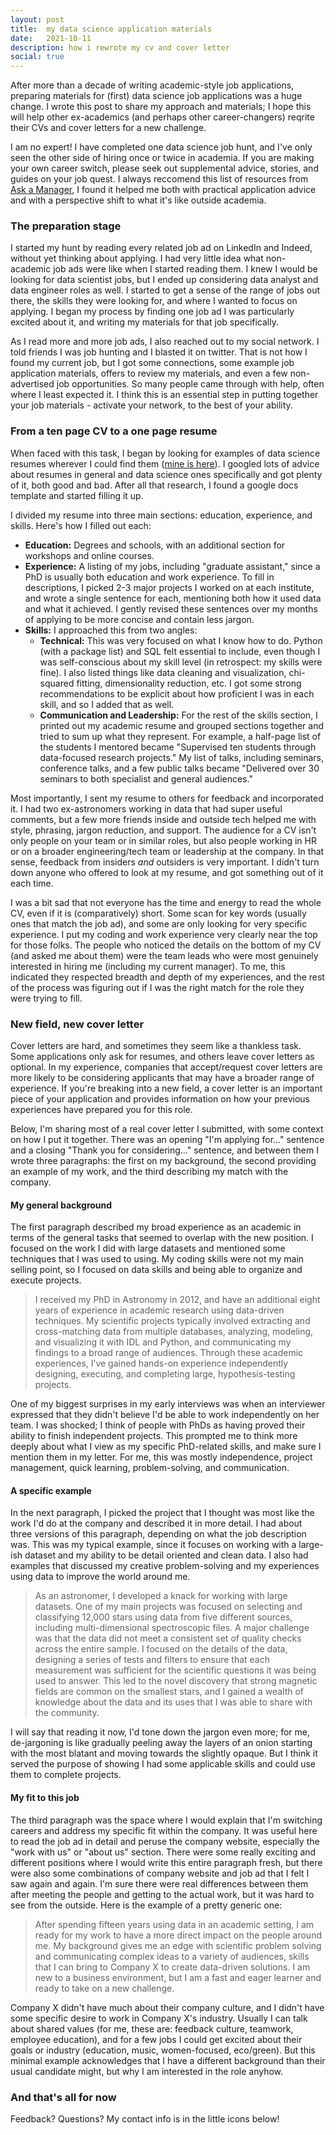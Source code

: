 ```yaml
---
layout: post
title:  my data science application materials
date:   2021-10-11
description: how i rewrote my cv and cover letter
social: true 
---
```


After more than a decade of writing academic-style job applications, preparing materials for (first) data science job applications was a huge change. I wrote this post to share my approach and materials; I hope this will help other ex-academics (and perhaps other career-changers) reqrite their CVs and cover letters for a new challenge. 

I am no expert! I have completed one data science job hunt, and I've only seen the other side of hiring once or twice in academia. If you are making your own career switch, please seek out supplemental advice, stories, and guides on your job quest. I always reccomend this list of resources from [Ask a Manager](https://www.askamanager.org/2020/07/heres-a-bunch-of-help-finding-a-new-job.html), I found it helped me both with practical application advice and with a perspective shift to what it's like outside academia. 

### The preparation stage
I started my hunt by reading every related job ad on LinkedIn and Indeed, without yet thinking about applying. I had very little idea what non-academic job ads were like when I started reading them. I knew I would be looking for data scientist jobs, but I ended up considering data analyst and data engineer roles as well. I started to get a sense of the range of jobs out there, the skills they were looking for, and where I wanted to focus on applying. I began my process by finding one job ad I was particularly excited about it, and writing my materials for that job specifically. 

As I read more and more job ads, I also reached out to my social network. I told friends I was job hunting and I blasted it on twitter. That is not how I found my current job, but I got some connections, some example job application materials, offers to review my materials, and even a few non-advertised job opportunities. So many people came through with help, often where I least expected it. I think this is an essential step in putting together your job materials - activate your network, to the best of your ability.  

### From a ten page CV to a one page resume
When faced with this task, I began by looking for examples of data science resumes wherever I could find them ([mine is here](/assets/pdf/sjs_cv_datascience_2021.pdf)). I googled lots of advice about resumes in general and data science ones specifically and got plenty of it, both good and bad. After all that research, I found a google docs template and started filling it up. 

I divided my resume into three main sections: education, experience, and skills. Here's how I filled out each:
* **Education:** Degrees and schools, with an additional section for workshops and online courses.
* **Experience:** A listing of my jobs, including "graduate assistant," since a PhD is usually both education and work experience. To fill in descriptions, I picked 2-3 major projects I worked on at each institute, and wrote a single sentence for each, mentioning both how it used data and what it achieved. I gently revised these sentences over my months of applying to be more concise and contain less jargon.
* **Skills:** I approached this from two angles:
    * **Technical:** This was very focused on what I know how to do. Python (with a package list) and SQL felt essential to include, even though I was self-conscious about my skill level (in retrospect: my skills were fine). I also listed things like data cleaning and visualization, chi-squared fitting, dimensionality reduction, etc. I got some strong recommendations to be explicit about how proficient I was in each skill, and so I added that as well. 
    * **Communication and Leadership:** For the rest of the skills section, I printed out my academic resume and grouped sections together and tried to sum up what they represent. For example, a half-page list of the students I mentored became "Supervised ten students through data-focused research projects." My list of talks, including seminars, conference talks, and a few public talks became "Delivered over 30 seminars to both specialist and general audiences."

Most importantly, I sent my resume to others for feedback and incorporated it. I had two ex-astronomers working in data that had super useful comments, but a few more friends inside and outside tech helped me with style, phrasing, jargon reduction, and support. The audience for a CV isn't only people on your team or in similar roles, but also people working in HR or on a broader engineering/tech team or leadership at the company. In that sense, feedback from insiders _and_ outsiders is very important. I didn't turn down anyone who offered to look at my resume, and got something out of it each time. 

I was a bit sad that not everyone has the time and energy to read the whole CV, even if it is (comparatively) short. Some scan for key words (usually ones that match the job ad), and some are only looking for very specific experience. I put my coding and work experience very clearly near the top for those folks. The people who noticed the details on the bottom of my CV (and asked me about them) were the team leads who were most genuinely interested in hiring me (including my current manager). To me, this indicated they respected breadth and depth of my experiences, and the rest of the process was figuring out if I was the right match for the role they were trying to fill. 

### New field, new cover letter
Cover letters are hard, and sometimes they seem like a thankless task. Some applications only ask for resumes, and others leave cover letters as optional. In my experience, companies that accept/request cover letters are more likely to be considering applicants that may have a broader range of experience. If you're breaking into a new field, a cover letter is an important piece of your application and provides information on how your previous experiences have prepared you for this role. 

Below, I'm sharing most of a real cover letter I submitted, with some context on how I put it together. There was an opening "I'm applying for..." sentence and a closing "Thank you for considering..." sentence, and between them I wrote three paragraphs: the first on my background, the second providing an example of my work, and the third describing my match with the company.

#### My general background
The first paragraph described my broad experience as an academic in terms of the general tasks that seemed to overlap with the new position. I focused on the work I did with large datasets and mentioned some techniques that I was used to using. My coding skills were not my main selling point, so I focused on data skills and being able to organize and execute projects. 

> I received my PhD in Astronomy in 2012, and have an additional eight years of experience in academic research using data-driven techniques. My scientific projects typically involved extracting and cross-matching data from multiple databases, analyzing, modeling, and visualizing it with IDL and Python, and communicating my findings to a broad range of audiences. Through these academic experiences, I’ve gained hands-on experience independently designing, executing, and completing large, hypothesis-testing projects.

One of my biggest surprises in my early interviews was when an interviewer expressed that they didn't believe I'd be able to work independently on her team. I was shocked; I think of people with PhDs as having proved their ability to finish independent projects. This prompted me to think more deeply about what I view as my specific PhD-related skills, and make sure I mention them in my letter. For me, this was mostly independence, project management, quick learning, problem-solving, and communication. 

#### A specific example
In the next paragraph, I picked the project that I thought was most like the work I'd do at the company and described it in more detail. I had about three versions of this paragraph, depending on what the job description was. This was my typical example, since it focuses on working with a large-ish dataset and my ability to be detail oriented and clean data. I also had examples that discussed my creative problem-solving and my experiences using data to improve the world around me. 

> As an astronomer, I developed a knack for working with large datasets. One of my main projects was focused on selecting and classifying 12,000 stars using data from five different sources, including multi-dimensional spectroscopic files. A major challenge was that the data did not meet a consistent set of quality checks across the entire sample. I focused on the details of the data, designing a series of tests and filters to ensure that each measurement was sufficient for the scientific questions it was being used to answer. This led to the novel discovery that strong magnetic fields are common on the smallest stars, and I gained a wealth of knowledge about the data and its uses that I was able to share with the community. 

I will say that reading it now, I'd tone down the jargon even more; for me, de-jargoning is like gradually peeling away the layers of an onion starting with the most blatant and moving towards the slightly opaque. But I think it served the purpose of showing I had some applicable skills and could use them to complete projects.

#### My fit to this job
The third paragraph was the space where I would explain that I'm switching careers and address my specific fit within the company. It was useful here to read the job ad in detail and peruse the company website, especially the "work with us" or "about us" section. There were some really exciting and different positions where I would write this entire paragraph fresh, but there were also some combinations of company website and job ad that I felt I saw again and again. I'm sure there were real differences between them after meeting the people and getting to the actual work, but it was hard to see from the outside. Here is the example of a pretty generic one:

> After spending fifteen years using data in an academic setting, I am ready for my work to have a more direct impact on the people around me. My background gives me an edge with scientific problem solving and communicating complex ideas to a variety of audiences, skills that I can bring to Company X to create data-driven solutions. I am new to a business environment, but I am a fast and eager learner and ready to take on a new challenge.

Company X didn't have much about their company culture, and I didn't have some specific desire to work in Company X's industry. Usually I can talk about shared values (for me, these are: feedback culture, teamwork, employee education), and for a few jobs I could get excited about their goals or industry (education, music, women-focused, eco/green). But this minimal example acknowledges that I have a different background than their usual candidate might, but why I am interested in the role anyhow.

### And that's all for now

Feedback? Questions? My contact info is in the little icons below!


